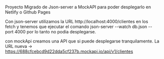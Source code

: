 Proyecto Migrado de Json-server a MockAPI para poder desplegarlo en Netlify o Github Pages

Con json-server utilizamos la URL http://localhost:4000/clientes en los fetch y tenemos que ejecutar el comando
json-server --watch db.json --port 4000
por lo tanto no podia desplegarse.

con mockApi creamos una API que si puede desplegarse tranquilamente. 
La URL nueva -> https://688cfcebcd9d22dda5cf237b.mockapi.io/api/v1/clientes